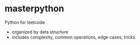 # masterpython

Python for leetcode 
- organized by data structure
- includes complexity, common operations, edge cases, tricks